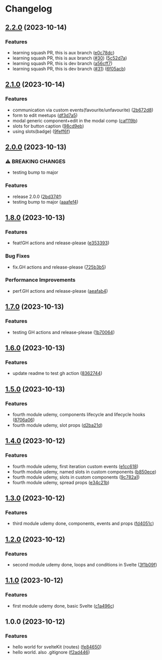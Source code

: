 # Changelog

## [2.2.0](https://github.com/sergiorgiraldo/svelte/compare/v2.1.0...v2.2.0) (2023-10-14)


### Features

* learning squash PR, this is aux branch ([e0c78dc](https://github.com/sergiorgiraldo/svelte/commit/e0c78dcbe83e10f56d51c1b9ebbb0551ba4d7204))
* learning squash PR, this is aux branch ([#30](https://github.com/sergiorgiraldo/svelte/issues/30)) ([5c52d7a](https://github.com/sergiorgiraldo/svelte/commit/5c52d7ac6a96326e9c8e1471c1ef77f5ddfba3b7))
* learning squash PR, this is dev branch ([a56cff7](https://github.com/sergiorgiraldo/svelte/commit/a56cff743bca609dafa38e5de2544c0e069da9d0))
* learning squash PR, this is dev branch ([#31](https://github.com/sergiorgiraldo/svelte/issues/31)) ([6f05acb](https://github.com/sergiorgiraldo/svelte/commit/6f05acb0d3449cd3c47d76e4c082a271f11a4efa))

## [2.1.0](https://github.com/sergiorgiraldo/svelte/compare/v2.0.0...v2.1.0) (2023-10-14)


### Features

* communication via custom events(favourite/unfavourite) ([2b672d8](https://github.com/sergiorgiraldo/svelte/commit/2b672d8d788a62b3f1af4c2ff2fa7d5964a2846e))
* form to edit meetups ([df3d7a5](https://github.com/sergiorgiraldo/svelte/commit/df3d7a5a683cb7548530e75550219b18ea512858))
* modal generic component+edit in the modal comp ([caf119b](https://github.com/sergiorgiraldo/svelte/commit/caf119b678141334f3db7090036a81a6ee403912))
* slots for button caption ([98cd9eb](https://github.com/sergiorgiraldo/svelte/commit/98cd9eb567fb4858cd82f95237ca015389061499))
* using slots(badge) ([9feff6f](https://github.com/sergiorgiraldo/svelte/commit/9feff6fed3ffa2947e1fe44731ab7dde82af181a))

## [2.0.0](https://github.com/sergiorgiraldo/svelte/compare/v1.8.0...v2.0.0) (2023-10-13)


### ⚠ BREAKING CHANGES

* testing bump to major

### Features

* release 2.0.0 ([2bd374f](https://github.com/sergiorgiraldo/svelte/commit/2bd374f54cf59e788a198350187ed4e90bfde256))
* testing bump to major ([aaafef4](https://github.com/sergiorgiraldo/svelte/commit/aaafef4688831b414e25ba90127cea6e8ba27acd))

## [1.8.0](https://github.com/sergiorgiraldo/svelte/compare/v1.7.0...v1.8.0) (2023-10-13)


### Features

* feat!GH actions and release-please ([e353393](https://github.com/sergiorgiraldo/svelte/commit/e3533933c890a34aee29dd3c0ef48d6a7dbe2523))


### Bug Fixes

* fix.GH actions and release-please ([725b3b5](https://github.com/sergiorgiraldo/svelte/commit/725b3b59a4035279ea68913e779a024e19077e0d))


### Performance Improvements

* perf.GH actions and release-please ([aeafab4](https://github.com/sergiorgiraldo/svelte/commit/aeafab4ea24a6b98487207b8e8a1da0dae5629a1))

## [1.7.0](https://github.com/sergiorgiraldo/svelte/compare/v1.6.0...v1.7.0) (2023-10-13)


### Features

* testing GH actions and release-please ([1b70064](https://github.com/sergiorgiraldo/svelte/commit/1b700644ee82f57822c0280e5af39e0217dd0196))

## [1.6.0](https://github.com/sergiorgiraldo/svelte/compare/v1.5.0...v1.6.0) (2023-10-13)


### Features

* update readme to test gh action ([8362744](https://github.com/sergiorgiraldo/svelte/commit/836274451c3a72af4a78723a4380cb1a70dfed55))

## [1.5.0](https://github.com/sergiorgiraldo/svelte/compare/v1.4.0...v1.5.0) (2023-10-13)


### Features

* fourth module udemy, components lifecycle and lifecycle hooks ([8706a06](https://github.com/sergiorgiraldo/svelte/commit/8706a0650f72a9db93631781b8c29783afc35619))
* fourth module udemy, slot props ([d2ba21d](https://github.com/sergiorgiraldo/svelte/commit/d2ba21dbd992e643de6dc3fe9a841a442a1f85e5))

## [1.4.0](https://github.com/sergiorgiraldo/svelte/compare/v1.3.0...v1.4.0) (2023-10-12)


### Features

* fourth module udemy, first iteration custom events ([e1cc618](https://github.com/sergiorgiraldo/svelte/commit/e1cc618d108cca294bc8a6faa15039e3574ac535))
* fourth module udemy, named slots in custom components ([b850ece](https://github.com/sergiorgiraldo/svelte/commit/b850ece6f8f76a561ac4fd312a57c7452ea8ad7e))
* fourth module udemy, slots in custom components ([9c782a1](https://github.com/sergiorgiraldo/svelte/commit/9c782a106a05298b601936ea993a10de6cc3a011))
* fourth module udemy, spread props ([e34c21b](https://github.com/sergiorgiraldo/svelte/commit/e34c21b15eccaf2959489da93392d780322cf423))

## [1.3.0](https://github.com/sergiorgiraldo/svelte/compare/v1.2.0...v1.3.0) (2023-10-12)


### Features

* third module udemy done, components, events and props ([fd4051c](https://github.com/sergiorgiraldo/svelte/commit/fd4051c63bb7cd9701f96abc2d021736b41b08fb))

## [1.2.0](https://github.com/sergiorgiraldo/svelte/compare/v1.1.0...v1.2.0) (2023-10-12)


### Features

* second module udemy done, loops and conditions in Svelte ([3f1b09f](https://github.com/sergiorgiraldo/svelte/commit/3f1b09ff622da36cace89577fa5d6e6373856436))

## [1.1.0](https://github.com/sergiorgiraldo/svelte/compare/v1.0.0...v1.1.0) (2023-10-12)


### Features

* first module udemy done, basic Svelte ([c1a496c](https://github.com/sergiorgiraldo/svelte/commit/c1a496c106b659057c9a740ee2989cdf804bb018))

## 1.0.0 (2023-10-12)


### Features

* hello world for svelteKit (routes) ([fe84650](https://github.com/sergiorgiraldo/svelte/commit/fe846500f4996a1da3a3e191246ba06fa996e0d3))
* hello world. also .gitignore ([f2ad446](https://github.com/sergiorgiraldo/svelte/commit/f2ad4469d0d1b02de2bcd5dc43a18eca19e6aea3))
